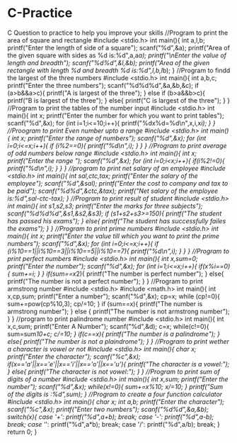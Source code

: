 # C-Practice
C Question to practice to help you improve your skills 
//Program to print the area of square and rectangle
#include <stdio.h>
int main(){
    int a,l,b;
    printf("Enter the length of side of a square");
    scanf("%d",&a);
    printf("Area of the given square with sides as %d is:%d",a,a*a);
    printf("\nEnter the value of length and breadth");
    scanf("%d%d",&l,&b);
    printf("Area of the given rectangle with length %d and breadth %d is:%d",l,b,l*b);
}
//Program to findd the largest of the three numbers
#include <stdio.h>
int main(){
    int a,b,c;
    printf("Enter the three numbers");
    scanf("%d%d%d",&a,&b,&c);
    if (a>b&&a>c){
        printf("A is largest of the three");
    }
    else if (b>a&&b>c){
        printf("B is largest of the three");
    }
    else{
        printf("C is largest of the three");
    }
}
//Program to print the tables of the number input
#include <stdio.h>
int main(){
    int x;
    printf("Enter the number for which you want to print tables");
    scanf("%d",&x);
    for (int i=1;i<=10;i++){
        printf("%dx%d=%d\n",x,i,x*i);
    }
}
//Proogram to print Even number upto a range
#include <stdio.h>
int main(){
    int x;
    printf("Enter the range of numbers");
    scanf("%d",&x);
    for (int i=0;i<=x;i++){
        if (i%2==0){
            printf("%d\n",i);
        }
    }
}
//Program to print average of odd numbers below range 
#include <stdio.h>
int main(){
    int x;
    printf("Enter the range ");
    scanf("%d",&x);
    for (int i=0;i<x;i++){
        if(i%2!=0){
            printf("%d\n",i);
        }
    }
}
//program to print net salary of an employee
#include <stdio.h>
int main(){
    int sal,ctc,tax;
    printf("Enter the salary of the employee");
    scanf("%d",&sal);
    printf("Enter the cost to company and tax to be paid");
    scanf("%d%d",&ctc,&tax);
    printf("Net salary of the employee is:%d",sal-ctc-tax);
}
//Program to print result of student
#include <stdio.h>
int main(){
    int s1,s2,s3;
    printf("Enter the marks for three subjects");
    scanf("%d%d%d",&s1,&s2,&s3);
    if (s1+s2+s3>=150){
        printf("The student has passed his exams");
    }
    else{
        printf("The student has successfully failes the exams");
    }
}
//Program to print prime numbers
#include <stdio.h>
int main(){
    int x;
    printf("Enter the value till which you want to print the prime numbers");
    scanf("%d",&x);
    for (int i=0;i<=x;i++){
        if (i%10==1||i%10==3||i%10==5||i%10==7){
            printf("%d\n",i);
        }
    }
}
//Program to print perfect numbers
#include <stdio.h>
int main(){
    int x,sum=0;
    printf("Enter the number");
    scanf("%d",&x);
    for (int i=1;i<=x;i++){
        if(x%i==0){
        sum+=i;
        }
    }
    if(sum==x*2){
        printf("The number is perfect number");
    }
    else{
        printf("The number is not a perfect number");
    }
}
//Program to print armstrong number
#include <stdio.h>
#include <math.h>
int main(){
    int x,cp,sum;
    printf("Enter a number");
    scanf("%d",&x);
    cp=x;
    while (cp!=0){
        sum+=pow(cp%10,3);
        cp/=10;
    }
    if (sum==x){
        printf("The number is armstrong number");
    }
    else {
        printf("The number is not armstrong number");
    }
}
//program to print palindrome number
#include <stdio.h>
int main(){
    int x,c,sum;
    printf("Enter A Number");
    scanf("%d",&d);
    c=x;
    while(c!=0){
        sum=sum*10+c;
        c/=10;
    }
    if(c==x){
        printf("The number is a palindrome");
    }
    else{
        printf("The number is not a plaindrome");
    }
}
//Program to print wether a character is vowel or not 
#include <stdio.h>
int main(){
    char x;
    printf("Enter the character");
    scanf("%c",&x);
    if(x=='a'||x=='e'||x=='i'||x=='o'||x=='u'){
        printf("The character is a vowel:");
    }
    else{
        printf("The character is not vowel:");
    }
}
//Program to print sum of digits of a number
#include <stdio.h>
int main(){
    int x,sum;
    printf("Enter the number");
    scanf("%d",&x);
    while(x!=0){
        sum+=x%10;
        x/=10;
    }
    printf("Sum of the digits is :%d",sum);
}
//Program to create a four function calculator
#include <stdio.h>
int main(){
    char x;
    int a,b;
    printf("Enter the character");
    scanf("%c",&x);
    printf("Enter two numbers");
    scanf("%d%d",&a,&b);
    switch(x){
        case '+':
        printf("%d",a+b);
        break;
        case '-':
        printf("%d",a-b);
        break;
        case '*':
        printf("%d",a*b);
        break;
        case '/':
        printf("%d",a/b);
        break;
    }
    return 0;
}
